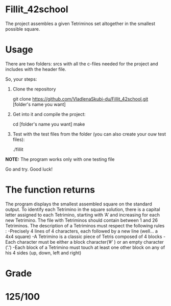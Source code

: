 # Fillit_42school
The project assembles a given Tetriminos set altogether in the smallest possible square.

# Usage
There are two folders: srcs with all the c-files needed for the project and includes with the header file.

So, your steps:
1) Clone the repository

	git clone https://github.com/VladlenaSkubi-du/Fillit_42school.git [folder's name you want] 

2) Get into it and compile the project:

	cd [folder's name you want]
	make

3) Test with the test files from the folder (you can also create your ouw test files):

	./fillit 

**NOTE:** The program works only with one testing file

Go and try. Good luck!

# The function returns
The program displays the smallest assembled square on the standard output. To identify each Tetrimino in the square solution, there is a capital letter assigned to each Tetrimino, starting with ’A’ and increasing for each new Tetrimino. 
The file with Tetriminos should contain between 1 and 26 Tetriminos. The description of a Tetriminos must respect the following rules :
	-Precisely 4 lines of 4 characters, each followed by a new line (well... a 4x4 square)
	-A Tetrimino is a classic piece of Tetris composed of 4 blocks
	-Each character must be either a block character(’#’ ) or an empty character (’.’)
	-Each block of a Tetrimino must touch at least one other block on any of his 4 sides (up, down, left and right)

# Grade
# 125/100
